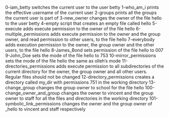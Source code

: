 0-iam_betty switches the current user to the user betty
1-who_am_i prints the effective username of the current user
2-groups prints all the groups the current user is part of
3-new_owner changes the owner of the file hello to the user betty
4-empty script that creates an empty file called hello
5-execute adds execute permission to the owner of the file hello
6-multiple_permissions adds execute permission to the owner and the group owner, and read permission to other users, to the file hello
7-everybody adds execution permission to the owner, the group owner and the other users, to the file hello
8-James_Bond sets permission of the file hello to 007
9-John_Doe sets the mode of the file hello to 753
10-mirror_permissions sets the mode of the file hello the same as olleh’s mode
11-directories_permissions adds execute permission to all subdirectories of the current directory for the owner, the group owner and all other users. Regular files should not be changed
12-directory_permissions creates a directory called my_dir with permissions 751 in the working directory
13-change_group changes the group owner to school for the file hello
100-change_owner_and_group changes the owner to vincent and the group owner to staff for all the files and directories in the working directory
101-symbolic_link_permissions changes the owner and the group owner of _hello to vincent and staff respectively
